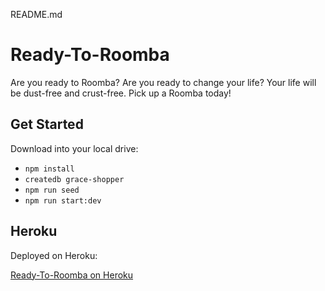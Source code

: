 README.md

# Ready-To-Roomba

Are you ready to Roomba? Are you ready to change your life? Your life will be dust-free and crust-free. Pick up a Roomba today!

## Get Started

Download into your local drive:

- `npm install`
- `createdb grace-shopper`
- `npm run seed`
- `npm run start:dev`

## Heroku

Deployed on Heroku:

<a href='https://ready-to-roomba.herokuapp.com/'>Ready-To-Roomba on Heroku</a>
